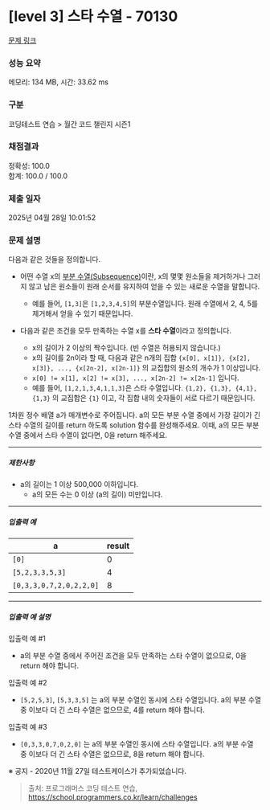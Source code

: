 # [level 3] 스타 수열 - 70130 

[문제 링크](https://school.programmers.co.kr/learn/courses/30/lessons/70130?language=java) 

### 성능 요약

메모리: 134 MB, 시간: 33.62 ms

### 구분

코딩테스트 연습 > 월간 코드 챌린지 시즌1

### 채점결과

정확성: 100.0<br/>합계: 100.0 / 100.0

### 제출 일자

2025년 04월 28일 10:01:52

### 문제 설명

<p>다음과 같은 것들을 정의합니다.</p>

<ul>
<li><p>어떤 수열 x의 <a href="https://en.wikipedia.org/wiki/Subsequence" target="_blank" rel="noopener">부분 수열(Subsequence)</a>이란, x의 몇몇 원소들을 제거하거나 그러지 않고 남은 원소들이 원래 순서를 유지하여 얻을 수 있는 새로운 수열을 말합니다.</p>

<ul>
<li>예를 들어, <code>[1,3]</code>은 <code>[1,2,3,4,5]</code>의 부분수열입니다. 원래 수열에서 2, 4, 5를 제거해서 얻을 수 있기 때문입니다.</li>
</ul></li>
<li><p>다음과 같은 조건을 모두 만족하는 수열 x를 <strong>스타 수열</strong>이라고 정의합니다.</p>

<ul>
<li>x의 길이가 2 이상의 짝수입니다. (빈 수열은 허용되지 않습니다.)</li>
<li>x의 길이를 2n이라 할 때, 다음과 같은 n개의 집합 <code>{x[0], x[1]}, {x[2], x[3]}, ..., {x[2n-2], x[2n-1]}</code> 의 교집합의 원소의 개수가 1 이상입니다.</li>
<li><code>x[0] != x[1], x[2] != x[3], ..., x[2n-2] != x[2n-1]</code> 입니다.</li>
<li>예를 들어, <code>[1,2,1,3,4,1,1,3]</code>은 스타 수열입니다. <code>{1,2}, {1,3}, {4,1}, {1,3}</code> 의 교집합은 <code>{1}</code> 이고, 각 집합 내의 숫자들이 서로 다르기 때문입니다.</li>
</ul></li>
</ul>

<p>1차원 정수 배열 a가 매개변수로 주어집니다. a의 모든 부분 수열 중에서 가장 길이가 긴 스타 수열의 길이를 return 하도록 solution 함수를 완성해주세요. 이때, a의 모든 부분 수열 중에서 스타 수열이 없다면, 0을 return 해주세요.</p>

<hr>

<h5>제한사항</h5>

<ul>
<li>a의 길이는 1 이상 500,000 이하입니다.

<ul>
<li>a의 모든 수는 0 이상 (a의 길이) 미만입니다.</li>
</ul></li>
</ul>

<hr>

<h5>입출력 예</h5>
<table class="table">
        <thead><tr>
<th>a</th>
<th>result</th>
</tr>
</thead>
        <tbody><tr>
<td><code>[0]</code></td>
<td>0</td>
</tr>
<tr>
<td><code>[5,2,3,3,5,3]</code></td>
<td>4</td>
</tr>
<tr>
<td><code>[0,3,3,0,7,2,0,2,2,0]</code></td>
<td>8</td>
</tr>
</tbody>
      </table>
<hr>

<h5>입출력 예 설명</h5>

<p>입출력 예 #1</p>

<ul>
<li>a의 부분 수열 중에서 주어진 조건을 모두 만족하는 스타 수열이 없으므로, 0을 return 해야 합니다.</li>
</ul>

<p>입출력 예 #2</p>

<ul>
<li><code>[5,2,5,3]</code>, <code>[5,3,3,5]</code> 는 a의 부분 수열인 동시에 스타 수열입니다. a의 부분 수열 중 이보다 더 긴 스타 수열은 없으므로, 4를 return 해야 합니다.</li>
</ul>

<p>입출력 예 #3</p>

<ul>
<li><code>[0,3,3,0,7,0,2,0]</code> 는 a의 부분 수열인 동시에 스타 수열입니다. a의 부분 수열 중 이보다 더 긴 스타 수열은 없으므로, 8을 return 해야 합니다.</li>
</ul>

<p>※ 공지 - 2020년 11월 27일 테스트케이스가 추가되었습니다.</p>


> 출처: 프로그래머스 코딩 테스트 연습, https://school.programmers.co.kr/learn/challenges